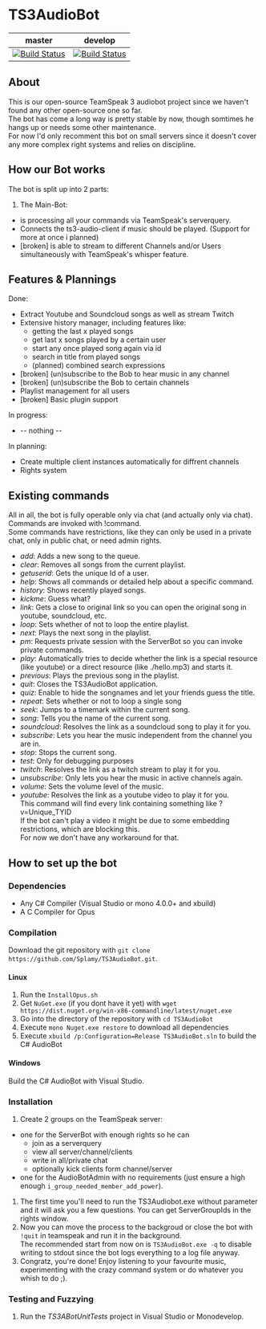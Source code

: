 # TS3AudioBot
|master|develop|
|:--:|:--:|
|[![Build Status](https://travis-ci.org/Splamy/TS3AudioBot.svg?branch=master)](https://travis-ci.org/Splamy/TS3AudioBot)|[![Build Status](https://travis-ci.org/Splamy/TS3AudioBot.svg?branch=develop)](https://travis-ci.org/Splamy/TS3AudioBot)|

## About
This is our open-source TeamSpeak 3 audiobot project since
we haven't found any other open-source one so far.  
The bot has come a long way is pretty stable by now, though somtimes he hangs up or needs some other maintenance.  
For now I'd only recomment this bot on small servers since it doesn't cover any more complex right systems and relies on discipline.  

## How our Bot works
The bot is split up into 2 parts:

1. The Main-Bot:
  * is processing all your commands via TeamSpeak's serverquery.
  * Connects the ts3-audio-client if music should be played. (Support for more at once i planned)
  * [broken] is able to stream to different Channels and/or Users simultaneously with TeamSpeak's whisper feature.

## Features & Plannings
Done:
* Extract Youtube and Soundcloud songs as well as stream Twitch
* Extensive history manager, including features like:
  - getting the last x played songs
  - get last x songs played by a certain user
  - start any once played song again via id
  - search in title from played songs
  - (planned) combined search expressions
* [broken] (un)subscribe to the Bob to hear music in any channel
* [broken] (un)subscribe the Bob to certain channels
* Playlist management for all users
* [broken] Basic plugin support

In progress:
* -- nothing --

In planning:
* Create multiple client instances automatically for diffrent channels
* Rights system

## Existing commands
All in all, the bot is fully operable only via chat (and actually only via chat).  
Commands are invoked with !command.  
Some commands have restrictions, like they can only be used in a private chat, only in public chat, or need admin rights.

* *add*: Adds a new song to the queue.
* *clear*: Removes all songs from the current playlist.
* *getuserid*: Gets the unique Id of a user.
* *help*: Shows all commands or detailed help about a specific command.
* *history*: Shows recently played songs.
* *kickme*: Guess what?
* *link*: Gets a close to original link so you can open the original song in youtube, soundcloud, etc.
* *loop*: Sets whether of not to loop the entire playlist.
* *next*: Plays the next song in the playlist.
* *pm*: Requests private session with the ServerBot so you can invoke private commands.
* *play*: Automatically tries to decide whether the link is a special resource (like youtube) or a direct resource (like ./hello.mp3) and starts it.
* *previous*: Plays the previous song in the playlist.
* *quit*: Closes the TS3AudioBot application.
* *quiz*: Enable to hide the songnames and let your friends guess the title.
* *repeat*: Sets whether or not to loop a single song
* *seek*: Jumps to a timemark within the current song.
* *song*: Tells you the name of the current song.
* *soundcloud*: Resolves the link as a soundcloud song to play it for you.
* *subscribe*: Lets you hear the music independent from the channel you are in.
* *stop*: Stops the current song.
* *test*: Only for debugging purposes
* *twitch*: Resolves the link as a twitch stream to play it for you.
* *unsubscribe*: Only lets you hear the music in active channels again.
* *volume*: Sets the volume level of the music.
* *youtube*: Resolves the link as a youtube video to play it for you.  
This command will find every link containing something like ?v=Unique_TYID  
If the bot can't play a video it might be due to some embedding restrictions, which are blocking this.  
For now we don't have any workaround for that.

## How to set up the bot
### Dependencies
 * Any C# Compiler (Visual Studio or mono 4.0.0+ and xbuild)
 * A C Compiler for Opus

### Compilation
Download the git repository with `git clone https://github.com/Splamy/TS3AudioBot.git`.

#### Linux
1. Run the `InstallOpus.sh`
1. Get `NuGet.exe` (if you dont have it yet) with `wget https://dist.nuget.org/win-x86-commandline/latest/nuget.exe`
1. Go into the directory of the repository with `cd TS3AudioBot`
1. Execute `mono Nuget.exe restore` to download all dependencies
1. Execute `xbuild /p:Configuration=Release TS3AudioBot.sln` to build the C# AudioBot

#### Windows
Build the C# AudioBot with Visual Studio.

### Installation
1. Create 2 groups on the TeamSpeak server:
  * one for the ServerBot with enough rights so he can
    * join as a serverquery
    * view all server/channel/clients
    * write in all/private chat
    * optionally kick clients form channel/server
  * one for the AudioBotAdmin with no requirements (just ensure a high enough `i_group_needed_member_add_power`).  
1. The first time you'll need to run the TS3Audiobot.exe without parameter and
it will ask you a few questions. You can get ServerGroupIds in the rights window.
1. Now you can move the process to the backgroud or close the bot with `!quit` in teamspeak and run it in the background.  
The recommended start from now on is `TS3AudioBot.exe -q` to disable writing to stdout since the bot logs everything to a log file anyway.
1. Congratz, you're done! Enjoy listening to your favourite music, experimenting with the crazy command system or do whatever you whish to do ;).

### Testing and Fuzzying
1. Run the *TS3ABotUnitTests* project in Visual Studio or Monodevelop.